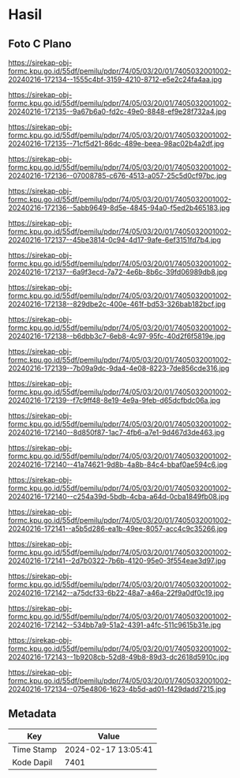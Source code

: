 # Hasil

## Foto C Plano

https://sirekap-obj-formc.kpu.go.id/55df/pemilu/pdpr/74/05/03/20/01/7405032001002-20240216-172134--1555c4bf-3159-4210-8712-e5e2c24fa4aa.jpg

https://sirekap-obj-formc.kpu.go.id/55df/pemilu/pdpr/74/05/03/20/01/7405032001002-20240216-172135--9a67b6a0-fd2c-49e0-8848-ef9e28f732a4.jpg

https://sirekap-obj-formc.kpu.go.id/55df/pemilu/pdpr/74/05/03/20/01/7405032001002-20240216-172135--71cf5d21-86dc-489e-beea-98ac02b4a2df.jpg

https://sirekap-obj-formc.kpu.go.id/55df/pemilu/pdpr/74/05/03/20/01/7405032001002-20240216-172136--07008785-c676-4513-a057-25c5d0cf97bc.jpg

https://sirekap-obj-formc.kpu.go.id/55df/pemilu/pdpr/74/05/03/20/01/7405032001002-20240216-172136--5abb9649-8d5e-4845-94a0-f5ed2b465183.jpg

https://sirekap-obj-formc.kpu.go.id/55df/pemilu/pdpr/74/05/03/20/01/7405032001002-20240216-172137--45be3814-0c94-4d17-9afe-6ef3151fd7b4.jpg

https://sirekap-obj-formc.kpu.go.id/55df/pemilu/pdpr/74/05/03/20/01/7405032001002-20240216-172137--6a9f3ecd-7a72-4e6b-8b6c-39fd06989db8.jpg

https://sirekap-obj-formc.kpu.go.id/55df/pemilu/pdpr/74/05/03/20/01/7405032001002-20240216-172138--829dbe2c-400e-461f-bd53-326bab182bcf.jpg

https://sirekap-obj-formc.kpu.go.id/55df/pemilu/pdpr/74/05/03/20/01/7405032001002-20240216-172138--b6dbb3c7-6eb8-4c97-95fc-40d2f6f5819e.jpg

https://sirekap-obj-formc.kpu.go.id/55df/pemilu/pdpr/74/05/03/20/01/7405032001002-20240216-172139--7b09a9dc-9da4-4e08-8223-7de856cde316.jpg

https://sirekap-obj-formc.kpu.go.id/55df/pemilu/pdpr/74/05/03/20/01/7405032001002-20240216-172139--f7c9ff48-8e19-4e9a-9feb-d65dcfbdc06a.jpg

https://sirekap-obj-formc.kpu.go.id/55df/pemilu/pdpr/74/05/03/20/01/7405032001002-20240216-172140--8d850f87-1ac7-4fb6-a7e1-9d467d3de463.jpg

https://sirekap-obj-formc.kpu.go.id/55df/pemilu/pdpr/74/05/03/20/01/7405032001002-20240216-172140--41a74621-9d8b-4a8b-84c4-bbaf0ae594c6.jpg

https://sirekap-obj-formc.kpu.go.id/55df/pemilu/pdpr/74/05/03/20/01/7405032001002-20240216-172140--c254a39d-5bdb-4cba-a64d-0cba1849fb08.jpg

https://sirekap-obj-formc.kpu.go.id/55df/pemilu/pdpr/74/05/03/20/01/7405032001002-20240216-172141--a5b5d286-ea1b-49ee-8057-acc4c9c35266.jpg

https://sirekap-obj-formc.kpu.go.id/55df/pemilu/pdpr/74/05/03/20/01/7405032001002-20240216-172141--2d7b0322-7b6b-4120-95e0-3f554eae3d97.jpg

https://sirekap-obj-formc.kpu.go.id/55df/pemilu/pdpr/74/05/03/20/01/7405032001002-20240216-172142--a75dcf33-6b22-48a7-a46a-22f9a0df0c19.jpg

https://sirekap-obj-formc.kpu.go.id/55df/pemilu/pdpr/74/05/03/20/01/7405032001002-20240216-172142--534bb7a9-51a2-4391-a4fc-511c9615b31e.jpg

https://sirekap-obj-formc.kpu.go.id/55df/pemilu/pdpr/74/05/03/20/01/7405032001002-20240216-172143--1b9208cb-52d8-49b8-89d3-dc2618d5910c.jpg

https://sirekap-obj-formc.kpu.go.id/55df/pemilu/pdpr/74/05/03/20/01/7405032001002-20240216-172134--075e4806-1623-4b5d-ad01-f429dadd7215.jpg


## Metadata

| Key        | Value               |
| ---------- | ------------------- |
| Time Stamp | 2024-02-17 13:05:41 |
| Kode Dapil | 7401                |



